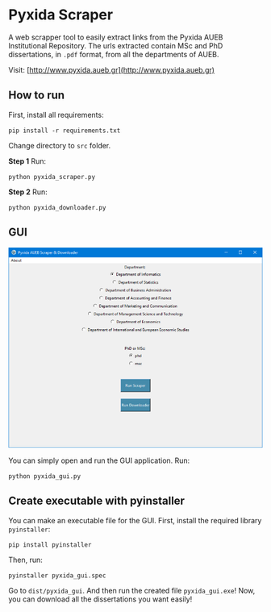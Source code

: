 # Pyxida Scraper
A web scrapper tool to easily extract links from the Pyxida AUEB Institutional Repository.
The urls extracted contain MSc and PhD dissertations, in `.pdf` format, from all the departments of AUEB.

Visit:
[http://www.pyxida.aueb.gr](http://www.pyxida.aueb.gr)


## How to run

First, install all requirements:
```shell
pip install -r requirements.txt
```

Change directory to `src` folder.

**Step 1**
Run:
```shell
python pyxida_scraper.py
```

**Step 2**
Run:
```shell
python pyxida_downloader.py
```

## GUI

![screenshot](screenshots/1.png)

You can simply open and run the GUI application.
Run:
```shell
python pyxida_gui.py
```

## Create executable with pyinstaller

You can make an executable file for the GUI.
First, install the required library `pyinstaller`:
```shell
pip install pyinstaller
```

Then, run:
```shell
pyinstaller pyxida_gui.spec
```

Go to `dist/pyxida_gui`.
And then run the created file `pyxida_gui.exe`!
Now, you can download all the dissertations you want easily!
